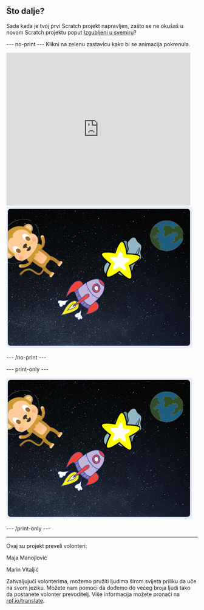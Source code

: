## Što dalje?

Sada kada je tvoj prvi Scratch projekt napravljen, zašto se ne okušaš u novom Scratch projektu poput [Izgubljeni u svemiru](https://projects.raspberrypi.org/hr-HR/projects/lost-in-space?utm_source=pathway&utm_medium=whatnext&utm_campaign=projects)?

--- no-print --- Klikni na zelenu zastavicu kako bi se animacija pokrenula.

<div class="scratch-preview">
  <iframe allowtransparency="true" width="485" height="402" src="https://scratch.mit.edu/projects/embed/276873231/?autostart=false" frameborder="0" scrolling="no"></iframe>
  <img src="images/space-final.png">
</div>

--- /no-print ---

--- print-only ---

![Dovršen projekt](images/space-final.png)

--- /print-only ---

***

Ovaj su projekt preveli volonteri:

Maja Manojlović

Marin Vitaljić

Zahvaljujući volonterima, možemo pružiti ljudima širom svijeta priliku da uče na svom jeziku. Možete nam pomoći da dođemo do većeg broja ljudi tako da postanete volonter prevoditelj. Više informacija možete pronaći na [rpf.io/translate](https://rpf.io/translate).

